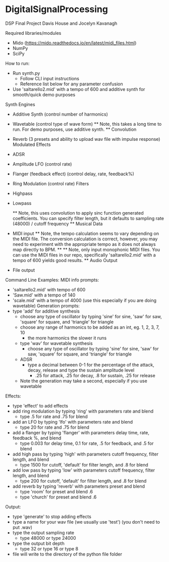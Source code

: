 # DigitalSignalProcessing

DSP Final Project
Davis House and Jocelyn Kavanagh

Required libraries/modules
- Mido (https://mido.readthedocs.io/en/latest/midi_files.html)
- NumPy
- SciPy

How to run:
- Run synth.py 
    - Follow CLI input instructions
    - Reference list below for any parameter confusion
- Use 'saltarello2.mid' with a tempo of 600 and additive synth for smooth/quick demo purposes

Synth Engines
- Additive Synth (control number of harmonics)
- Wavetable (control type of wave form)
    ** Note, this takes a long time to run. For demo purposes, use additive synth. **
Convolution
- Reverb (3 presets and ability to upload wav file with impulse response)
Modulated Effects
- ADSR 
- Amplitude LFO (control rate)
- Flanger (feedback effect) (control delay, rate, feedback%)
- Ring Modulation (control rate)
Filters
- Highpass
- Lowpass

    ** Note, this uses convolution to apply sinc function generated coefficients. You can specify filter length, but it defaults to sampling rate (48000) / cutoff frequency **
Musical Data
- MIDI input
    ** Note, the tempo calculation seems to vary depending on the MIDI file. The conversion calculation is correct, however, you may need to experiment with the appropriate tempo as it does not always map directly to BPM. **
    ** Note, only input monophonic MIDI files. You can use the MIDI files in our repo, specifically 'saltarello2.mid' with a tempo of 600 yields good results. **
Audio Output
- File output


Command Line Examples:
MIDI info prompts: 
- 'saltarello2.mid' with tempo of 600
- 'Saw.mid' with a tempo of 140
- 'scale.mid' with a tempo of 4000 (use this especially if you are doing wavetable)
Generation prompts:
- type 'add' for additive synthesis
    - choose any type of oscillator by typing 'sine' for sine, 'saw' for saw, 'square' for square, and 'triangle' for triangle
    - choose any range of harmonics to be added as an int, eg. 1, 2, 3, 7, 10
        - the more harmonics the slower it runs
    - type 'wav' for wavetable synthesis
        - choose any type of oscillator by typing 'sine' for sine, 'saw' for saw, 'square' for square, and 'triangle' for triangle
    - ADSR
        - type a decimal between 0-1 for the percentage of the attack, decay, release and type the sustain amplitude level
            - .25 for attack, .25 for decay, .8 for sustain, .25 for release
    - Note the generation may take a second, especially if you use wavetable
    
Effects:
  - type 'effect' to add effects
  - add ring modulation by typing 'ring' with parameters rate and blend
    - type .5 for rate and .75 for blend
  - add an LFO by typing 'lfo' with parameters rate and blend
      - type 20 for rate and .75 for blend
  - add a flanger by typing 'flanger' with parameters delay time, rate, feedback %, and blend
      - type 0.003 for delay time, 0.1 for rate, .5 for feedback, and .5 for blend
  - add high pass by typing 'high' with parameters cutoff frequency, filter length, and blend
      - type 1500 for cutoff, 'default' for filter length, and .8 for blend
  - add low pass by typing 'low' with parameters cutoff frequency, filter length, and blend
      - type 200 for cutoff, 'default' for filter length, and .8 for blend
  - add reverb by typing 'reverb' with parameters preset and blend
      - type 'room' for preset and blend .6
      - type 'church' for preset and blend .6

Output:
  - type 'generate' to stop adding effects
  - type a name for your wav file (we usually use 'test') (you don't need to put .wav)
  - type the output sampling rate
      - type 48000 or type 24000
  - type the output bit depth
      - type 32 or type 16 or type 8
  - file will write to the directory of the python file folder

